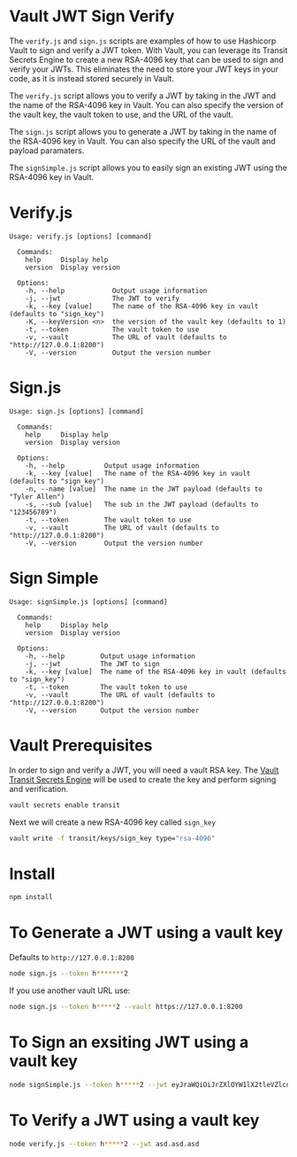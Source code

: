 # Vault JWT Sign Verify
The `verify.js` and `sign.js` scripts are examples of how to use Hashicorp Vault to sign and verify a JWT token. With Vault, you can leverage its Transit Secrets Engine to create a new RSA-4096 key that can be used to sign and verify your JWTs. This eliminates the need to store your JWT keys in your code, as it is instead stored securely in Vault.

The `verify.js` script allows you to verify a JWT by taking in the JWT and the name of the RSA-4096 key in Vault. You can also specify the version of the vault key, the vault token to use, and the URL of the vault.

The `sign.js` script allows you to generate a JWT by taking in the name of the RSA-4096 key in Vault. You can also specify the URL of the vault and payload paramaters.

The `signSimple.js` script allows you to easily sign an existing JWT using the RSA-4096 key in Vault.

# Verify.js
```
Usage: verify.js [options] [command]
  
  Commands:
    help     Display help
    version  Display version
  
  Options:
    -h, --help            Output usage information
    -j, --jwt             The JWT to verify
    -k, --key [value]     The name of the RSA-4096 key in vault (defaults to "sign_key")
    -K, --keyVersion <n>  the version of the vault key (defaults to 1)
    -t, --token           The vault token to use
    -v, --vault           The URL of vault (defaults to "http://127.0.0.1:8200")
    -V, --version         Output the version number
```

# Sign.js
```
Usage: sign.js [options] [command]
  
  Commands:
    help     Display help
    version  Display version
  
  Options:
    -h, --help          Output usage information
    -k, --key [value]   The name of the RSA-4096 key in vault (defaults to "sign_key")
    -n, --name [value]  The name in the JWT payload (defaults to "Tyler Allen")
    -s, --sub [value]   The sub in the JWT payload (defaults to "123456789")
    -t, --token         The vault token to use
    -v, --vault         The URL of vault (defaults to "http://127.0.0.1:8200")
    -V, --version       Output the version number
```

# Sign Simple
```
Usage: signSimple.js [options] [command]
  
  Commands:
    help     Display help
    version  Display version
  
  Options:
    -h, --help         Output usage information
    -j, --jwt          The JWT to sign
    -k, --key [value]  The name of the RSA-4096 key in vault (defaults to "sign_key")
    -t, --token        The vault token to use
    -v, --vault        The URL of vault (defaults to "http://127.0.0.1:8200")
    -V, --version      Output the version number
```

# Vault Prerequisites
In order to sign and verify a JWT, you will need a vault RSA key. The [Vault Transit Secrets Engine](https://developer.hashicorp.com/vault/docs/secrets/transit) will be used to create the key and perform signing and verification.  
```bash
vault secrets enable transit
```

Next we will create a new RSA-4096 key called `sign_key`
```bash
vault write -f transit/keys/sign_key type="rsa-4096"
```

# Install
```bash
npm install
```

# To Generate a JWT using a vault key
Defaults to `http://127.0.0.1:8200`
```bash
node sign.js --token h*******2
```

If you use another vault URL use:
```bash
node sign.js --token h*****2 --vault https://127.0.0.1:8200
```

# To Sign an exsiting JWT using a vault key
```bash
node signSimple.js --token h*****2 --jwt eyJraWQiOiJrZXlOYW1lX2tleVZlcnNpb24iLCJhbGciOiJSUzI1NiJ9.eyJzdWIiOiIxMjM0NTY3ODkiLCJuYW1lIjoiVHlsZXIgQWxsZW4iLCJpYXQiOjE2Nzk0MDU4NTg2MDF9
```

# To Verify a JWT using a vault key
```bash
node verify.js --token h*****2 --jwt asd.asd.asd
```